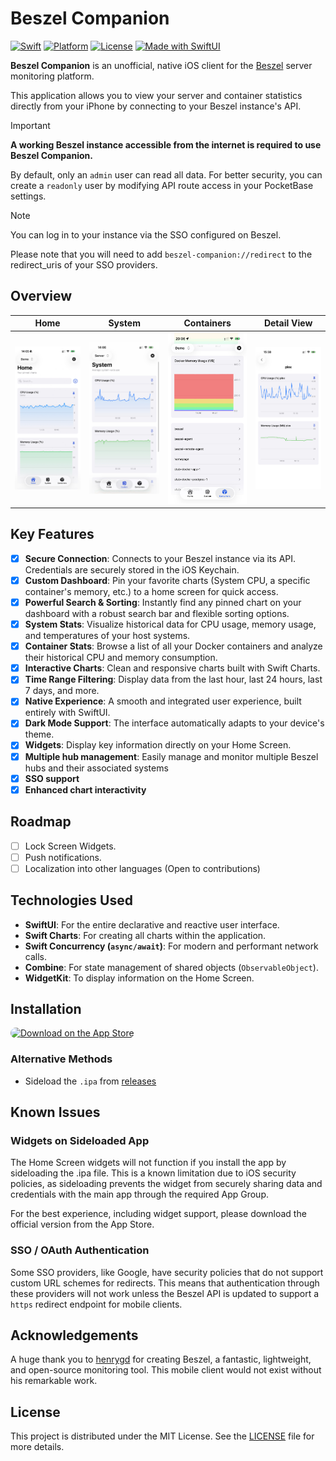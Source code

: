 # Beszel Companion

[![Swift](https://img.shields.io/badge/Swift-5.9-orange.svg?logo=swift)](https://swift.org)
[![Platform](https://img.shields.io/badge/Platform-iOS%2017%2B-blue.svg)](https://developer.apple.com/ios/)
[![License](https://img.shields.io/github/license/Loriage/Beszel-Swift-App?color=%239944ee)](./LICENSE)
[![Made with SwiftUI](https://img.shields.io/badge/Made%20with-SwiftUI-blue.svg?logo=swift)](https://developer.apple.com/xcode/swiftui/)

**Beszel Companion** is an unofficial, native iOS client for the [Beszel](https://github.com/henrygd/beszel) server monitoring platform.

This application allows you to view your server and container statistics directly from your iPhone by connecting to your Beszel instance's API.

> [!IMPORTANT]  
> **A working Beszel instance accessible from the internet is required to use Beszel Companion.**
>
> By default, only an `admin` user can read all data. For better security, you can create a `readonly` user by modifying API route access in your PocketBase settings.

> [!NOTE]
> You can log in to your instance via the SSO configured on Beszel.
> 
> Please note that you will need to add `beszel-companion://redirect` to the redirect_uris of your SSO providers.
 
## Overview

|                                                 Home                                                 |                                                 System                                                 |                                                 Containers                                                 |                                               Detail View                                               |
| :--------------------------------------------------------------------------------------------------: | :----------------------------------------------------------------------------------------------------: | :--------------------------------------------------------------------------------------------------------: | :-----------------------------------------------------------------------------------------------------: |
| <img src="https://github.com/Loriage/Beszel-Swift-App/blob/main/screenshots/home.jpg" width="200" /> | <img src="https://github.com/Loriage/Beszel-Swift-App/blob/main/screenshots/system.jpg" width="200" /> | <img src="https://github.com/Loriage/Beszel-Swift-App/blob/main/screenshots/containers.jpg" width="200" /> | <img src="https://github.com/Loriage/Beszel-Swift-App/blob/main/screenshots/details.jpg" width="200" /> |

## Key Features

-   [x] **Secure Connection**: Connects to your Beszel instance via its API. Credentials are securely stored in the iOS Keychain.
-   [x] **Custom Dashboard**: Pin your favorite charts (System CPU, a specific container's memory, etc.) to a home screen for quick access.
-   [x] **Powerful Search & Sorting**: Instantly find any pinned chart on your dashboard with a robust search bar and flexible sorting options.
-   [x] **System Stats**: Visualize historical data for CPU usage, memory usage, and temperatures of your host systems.
-   [x] **Container Stats**: Browse a list of all your Docker containers and analyze their historical CPU and memory consumption.
-   [x] **Interactive Charts**: Clean and responsive charts built with Swift Charts.
-   [x] **Time Range Filtering**: Display data from the last hour, last 24 hours, last 7 days, and more.
-   [x] **Native Experience**: A smooth and integrated user experience, built entirely with SwiftUI.
-   [x] **Dark Mode Support**: The interface automatically adapts to your device's theme.
-   [x] **Widgets**: Display key information directly on your Home Screen.
-   [x] **Multiple hub management**: Easily manage and monitor multiple Beszel hubs and their associated systems
-   [x] **SSO support**
-   [x] **Enhanced chart interactivity**

## Roadmap

-   [ ] Lock Screen Widgets.
-   [ ] Push notifications.
-   [ ] Localization into other languages (Open to contributions)

## Technologies Used

-   **SwiftUI**: For the entire declarative and reactive user interface.
-   **Swift Charts**: For creating all charts within the application.
-   **Swift Concurrency (`async/await`)**: For modern and performant network calls.
-   **Combine**: For state management of shared objects (`ObservableObject`).
-   **WidgetKit**: To display information on the Home Screen.

## Installation

<a href="https://apps.apple.com/us/app/beszel/id6747600765"><img src="https://tools.applemediaservices.com/api/badges/download-on-the-app-store/black/en-us?size=250x83&amp;releaseDate=1712361600" alt="Download on the App Store" style="border-radius: 13px; width: 200px; height: 66px;"></a>

### Alternative Methods

-   Sideload the `.ipa` from [releases](https://github.com/Loriage/Beszel-Swift-App/releases/latest)

## Known Issues

### Widgets on Sideloaded App

The Home Screen widgets will not function if you install the app by sideloading the .ipa file. This is a known limitation due to iOS security policies, as sideloading prevents the widget from securely sharing data and credentials with the main app through the required App Group.

For the best experience, including widget support, please download the official version from the App Store.

### SSO / OAuth Authentication

Some SSO providers, like Google, have security policies that do not support custom URL schemes for redirects. This means that authentication through these providers will not work unless the Beszel API is updated to support a `https` redirect endpoint for mobile clients.

## Acknowledgements

A huge thank you to [henrygd](https://github.com/henrygd) for creating Beszel, a fantastic, lightweight, and open-source monitoring tool. This mobile client would not exist without his remarkable work.

## License

This project is distributed under the MIT License. See the [LICENSE](./LICENSE) file for more details.
